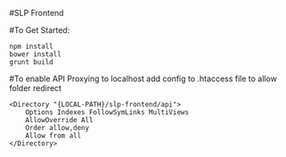 #SLP Frontend

#To Get Started:
```
npm install
bower install
grunt build
```

#To enable API Proxying to localhost
add config to .htaccess file to allow folder redirect

```
<Directory "{LOCAL-PATH}/slp-frontend/api">
    Options Indexes FollowSymLinks MultiViews
    AllowOverride All
    Order allow,deny
    Allow from all
</Directory>
```
